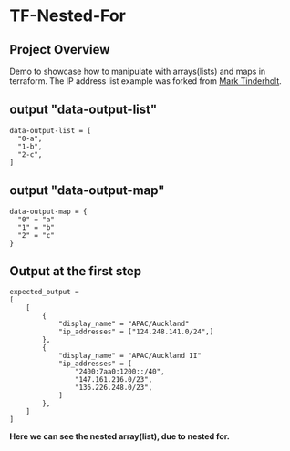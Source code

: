 # TF-Nested-For

## Project Overview

Demo to showcase how to manipulate with arrays(lists) and maps in terraform. The IP address list example was forked from [Mark Tinderholt](https://github.com/markti).

## output "data-output-list"

```text
data-output-list = [
  "0-a",
  "1-b",
  "2-c",
]
```

## output "data-output-map"

```text
data-output-map = {
  "0" = "a"
  "1" = "b"
  "2" = "c"
}
```

## Output at the first step

```text
expected_output =
[
    [
        {
            "display_name" = "APAC/Auckland"
            "ip_addresses" = ["124.248.141.0/24",]
        },
        {
            "display_name" = "APAC/Auckland II"
            "ip_addresses" = [
                "2400:7aa0:1200::/40",
                "147.161.216.0/23",
                "136.226.248.0/23",
            ]
        },
    ]
]
```

**Here we can see the nested array(list), due to nested for.**